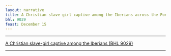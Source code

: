 ```yaml
---
layout: narrative
title: A Christian slave-girl captive among the Iberians across the Pontus
bhl: 9029
feast: December 15
---
```


---

[A Christian slave-girl captive among the Iberians (BHL 9029)](https://cjkoepke1.github.io/latin-hagiography/texts/narratio-ancillae-captivae)

---
